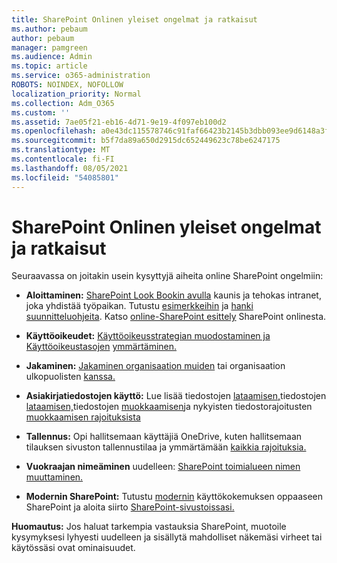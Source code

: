```yaml
---
title: SharePoint Onlinen yleiset ongelmat ja ratkaisut
ms.author: pebaum
author: pebaum
manager: pamgreen
ms.audience: Admin
ms.topic: article
ms.service: o365-administration
ROBOTS: NOINDEX, NOFOLLOW
localization_priority: Normal
ms.collection: Adm_O365
ms.custom: ''
ms.assetid: 7ae05f21-eb16-4d71-9e19-4f097eb100d2
ms.openlocfilehash: a0e43dc115578746c91faf66423b2145b3dbb093ee9d6148a3fe28cc42f2d396
ms.sourcegitcommit: b5f7da89a650d2915dc652449623c78be6247175
ms.translationtype: MT
ms.contentlocale: fi-FI
ms.lasthandoff: 08/05/2021
ms.locfileid: "54085801"
---
```

# <a name="sharepoint-online-common-issues-and-resolutions"></a>SharePoint Onlinen yleiset ongelmat ja ratkaisut

Seuraavassa on joitakin usein kysyttyjä aiheita online SharePoint ongelmiin:

- **Aloittaminen:** [SharePoint Look Bookin avulla](https://lookbook.microsoft.com/assets/SharePoint_lookbook_2019.pdf) kaunis ja tehokas intranet, joka yhdistää työpaikan. Tutustu [esimerkkeihin](https://lookbook.microsoft.com/) ja [hanki suunnitteluohjeita](https://spdesign.azurewebsites.net/). Katso [online-SharePoint esittely](https://docs.microsoft.com/sharepoint/introduction) SharePoint onlinesta.

- **Käyttöoikeudet:** [Käyttöoikeusstrategian muodostaminen ja Käyttöoikeustasojen](https://docs.microsoft.com/sharepoint/default-sharepoint-groups) [ymmärtäminen.](https://docs.microsoft.com/sharepoint/understanding-permission-levels)

- **Jakaminen:** [Jakaminen organisaation muiden](https://docs.microsoft.com/sharepoint/default-sharepoint-groups) tai organisaation ulkopuolisten [kanssa.](https://docs.microsoft.com/sharepoint/external-sharing-overview)

- **Asiakirjatiedostojen käyttö:** Lue lisää tiedostojen [lataamisen,](https://support.office.com/article/Upload-a-folder-or-files-to-a-document-library-eb18fcba-c953-4d45-8d90-8da66edeacdb)tiedostojen [lataamisen,](https://support.office.com/article/Download-files-and-folders-from-OneDrive-or-SharePoint-5c7397b7-19c7-4893-84fe-d02e8fa5df05)tiedostojen [muokkaamisen](https://support.office.com/article/Edit-a-document-in-a-document-library-02d8497f-1c13-4114-949a-b8466f639b07)ja nykyisten tiedostorajoitusten [muokkaamisen rajoituksista](https://support.office.com/article/invalid-file-names-and-file-types-in-onedrive-onedrive-for-business-and-sharepoint-64883a5d-228e-48f5-b3d2-eb39e07630fa)

- **Tallennus:** Opi hallitsemaan käyttäjiä OneDrive, kuten hallitsemaan tilauksen sivuston tallennustilaa ja ymmärtämään </a> [kaikkia rajoituksia.](https://docs.microsoft.com/office365/servicedescriptions/sharepoint-online-service-description/sharepoint-online-limits) [](https://docs.microsoft.com/sharepoint/manage-site-collection-storage-limits)

- **Vuokraajan nimeäminen** uudelleen: [SharePoint toimialueen nimen muuttaminen.](https://docs.microsoft.com/sharepoint/change-your-sharepoint-domain-name)

- **Modernin SharePoint:** Tutustu [modernin](https://docs.microsoft.com/sharepoint/guide-to-sharepoint-modern-experience) käyttökokemuksen oppaaseen SharePoint ja aloita siirto [SharePoint-sivustoissasi.](https://docs.microsoft.com/sharepoint/dev/transform/modernize-classic-sites)

**Huomautus:** Jos haluat tarkempia vastauksia SharePoint, muotoile kysymyksesi lyhyesti uudelleen ja sisällytä mahdolliset näkemäsi virheet tai käytössäsi ovat ominaisuudet.